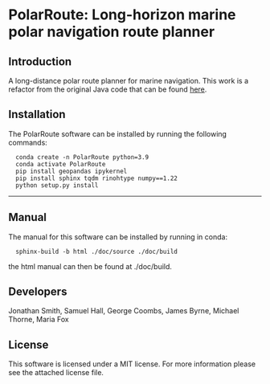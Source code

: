 # PolarRoute: Long-horizon marine polar navigation route planner  

## Introduction
A long-distance polar route planner for marine navigation. This work is a refactor from the original Java code that can be found [here](https://github.com/foxm1/RoutePlanner). 


## Installation
The PolarRoute software can be installed by running the following commands:
```
  conda create -n PolarRoute python=3.9
  conda activate PolarRoute
  pip install geopandas ipykernel
  pip install sphinx tqdm rinohtype numpy==1.22
  python setup.py install
```
---

## Manual
The manual for this software can be installed by running in conda:
```
  sphinx-build -b html ./doc/source ./doc/build
```
the html manual can then be found at ./doc/build.

## Developers
Jonathan Smith, Samuel Hall, George Coombs, James Byrne,  Michael Thorne, Maria Fox

## License
This software is licensed under a MIT license. For more information please see the attached license file.

